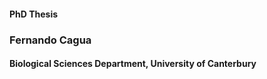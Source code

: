 #### PhD Thesis

### Fernando Cagua

#### Biological Sciences Department, University of Canterbury

